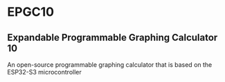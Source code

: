 # EPGC10
## **E**xpandable **P**rogrammable **G**raphing **C**alculator 10
An open-source programmable graphing calculator that is based on the ESP32-S3 microcontroller

